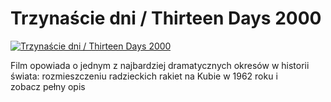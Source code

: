 Trzynaście dni / Thirteen Days 2000 
=============
[![Trzynaście dni / Thirteen Days 2000 ](http://vidos.pl/images/player.gif)](http://vidos.pl/trzynascie-dni-thirteen-days-2000)

 Film opowiada o jednym z najbardziej dramatycznych okresów w historii świata: rozmieszczeniu radzieckich rakiet na Kubie w 1962 roku i zobacz pełny opis
